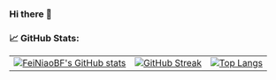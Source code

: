 ### Hi there 👋

### 📈 GitHub Stats:

|                                                                                                                                         |                                                                                                                        |                                                                                                                                         |
|-----------------------------------------------------------------------------------------------------------------------------------------|---------------------------------------------------------------------------------------------------------------------------|-----------------------------------------------------------------------------------------------------------------------------------------|
|  [![FeiNiaoBF's GitHub stats](https://github-readme-stats.vercel.app/api?username=FeiNiaoBF&show_icons=true&theme=merko&hide_border=true)](https://github.com/FeiNiaoBF/github-readme-stats)   |    [![GitHub Streak](https://github-readme-streak-stats.herokuapp.com?user=FeiNiaoBF&theme=merko&hide_border=true)](https://git.io/streak-stats)   |  [![Top Langs](https://github-readme-stats.vercel.app/api/top-langs/?username=FeiNiaoBF&layout=donut&theme=merko&hide_border=true)](https://github.com/anuraghazra/github-readme-stats)  |

## 




